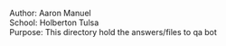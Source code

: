 Author: Aaron Manuel<br/>
School: Holberton Tulsa<br/>
Purpose: This directory hold the answers/files to qa bot<br/>
